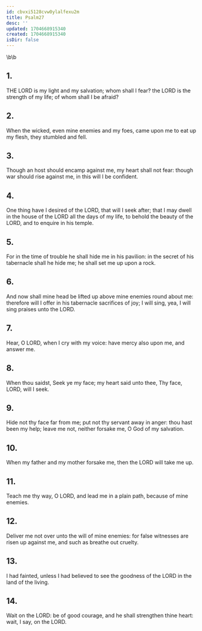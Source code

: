 ```yaml
---
id: cbvxi5128cvw0ylalfexu2m
title: Psalm27
desc: ''
updated: 1704668915340
created: 1704668915340
isDir: false
---
```

\b\b
## 1.
THE LORD is my light and my salvation; whom shall I fear? the LORD is the strength of my life; of whom shall I be afraid?
## 2.
When the wicked, even mine enemies and my foes, came upon me to eat up my flesh, they stumbled and fell.
## 3.
Though an host should encamp against me, my heart shall not fear: though war should rise against me, in this will I be confident.
## 4.
One thing have I desired of the LORD, that will I seek after; that I may dwell in the house of the LORD all the days of my life, to behold the beauty of the LORD, and to enquire in his temple.
## 5.
For in the time of trouble he shall hide me in his pavilion: in the secret of his tabernacle shall he hide me; he shall set me up upon a rock.
## 6.
And now shall mine head be lifted up above mine enemies round about me: therefore will I offer in his tabernacle sacrifices of joy; I will sing, yea, I will sing praises unto the LORD.
## 7.
Hear, O LORD, when I cry with my voice: have mercy also upon me, and answer me.
## 8.
When thou saidst, Seek ye my face; my heart said unto thee, Thy face, LORD, will I seek.
## 9.
Hide not thy face far from me; put not thy servant away in anger: thou hast been my help; leave me not, neither forsake me, O God of my salvation.
## 10.
When my father and my mother forsake me, then the LORD will take me up.
## 11.
Teach me thy way, O LORD, and lead me in a plain path, because of mine enemies.
## 12.
Deliver me not over unto the will of mine enemies: for false witnesses are risen up against me, and such as breathe out cruelty.
## 13.
I had fainted, unless I had believed to see the goodness of the LORD in the land of the living.
## 14.
Wait on the LORD: be of good courage, and he shall strengthen thine heart: wait, I say, on the LORD.
